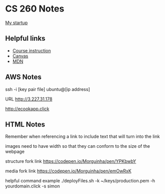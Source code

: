 # CS 260 Notes

[My startup](https://simon.cs260.click)

## Helpful links

- [Course instruction](https://github.com/webprogramming260)
- [Canvas](https://byu.instructure.com)
- [MDN](https://developer.mozilla.org)

## AWS Notes

 ssh -i [key pair file] ubuntu@[ip address]

 URL
 http://3.227.31.178

 http://ecookapp.click

## HTML Notes

Remember when referencing a link to include text that will turn into the link

images need to have width so that they can conform to the size of the webpage

structure fork link
 https://codepen.io/Morguinha/pen/YPKbwbY

media fork link
 https://codepen.io/Morguinha/pen/emOwRxK

helpful command example
 ./deployFiles.sh -k ~/keys/production.pem -h yourdomain.click -s simon
